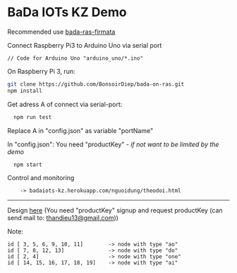 # BaDa IOTs KZ Demo

Recommended use [bada-ras-firmata](https://github.com/BonsoirDiep/bada-ras-firmata)

Connect Raspberry Pi3 to Arduino Uno via serial port

	// Code for Arduino Uno "arduino_uno/*.ino"

On Raspberry Pi 3, run:

  ```bash
  git clone https://github.com/BonsoirDiep/bada-on-ras.git
  npm install
  ```
Get adress A of  connect via serial-port:
```bash
  npm run test
```
Replace A in "config.json" as variable "portName"

In "config.json": You need "productKey" - *if not want to be limited by the demo*
```bash
  npm start
```

Control and monitoring
```text
	-> badaiots-kz.herokuapp.com/nguoidung/theodoi.html
```

***
Design [here](https://badaiots-kz.herokuapp.com/nguoidung/thietke.html) (You need "productKey" signup and request productKey (can send mail to: thandieu13@gmail.com))

Note:
```text
id [ 3, 5, 6, 9, 10, 11]        -> node with type "ao"
id [ 7, 8, 12, 13]              -> node with type "do"
id [ 2, 4]                      -> node with type "one"
id [ 14, 15, 16, 17, 18, 19]    -> node with type "ai"
```